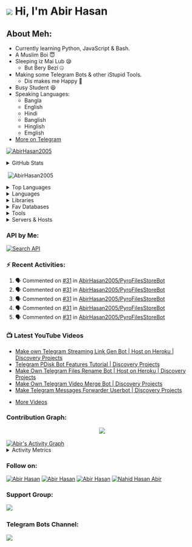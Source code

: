 <h1 align="left"><img src="https://media.giphy.com/media/hvRJCLFzcasrR4ia7z/giphy.gif" width="25px"> Hi, I'm Abir Hasan</h1>

## About Meh:
- Currently learning Python, JavaScript & Bash.
- A Muslim Boi 😇
- Sleeping iz Mai Lub 😪
    - But Bery Bezi 🤐
- Making some Telegram Bots & other iStupid Tools.
    - Dis makes me Happy 🤗
- Busy Student 😆
- Speaking Languages:
    - Bangla
    - English
    - Hindi
    - Banglish
    - Hinglish
    - Emglish
- [More on Telegram](https://t.me/AbirHasan2005/3)

<p align="left"> <a href="https://github.com/AbirHasan2005"><img src="https://komarev.com/ghpvc/?username=AbirHasan2005&label=Profile%20views&color=0e75b6&style=flat" alt="AbirHasan2005" /></a> </p>

<details>
  <summary>GitHub Stats</summary>
  <br/>
<p align="left"> <a href="https://github.com/AbirHasan2005"><img src="https://github-profile-trophy.vercel.app/?username=AbirHasan2005" alt="AbirHasan2005" /></a> </p>

</details>

<p>&nbsp;<img align="center" src="https://github-readme-stats.vercel.app/api?username=AbirHasan2005&show_icons=true&locale=en" alt="AbirHasan2005" /></p>

<details>
    <summary>Top Languages</summary>
    <br/>

[![Top Langs](https://github-readme-stats.vercel.app/api/top-langs/?username=AbirHasan2005)](https://github.com/AbirHasan2005)

</details>

<details>
    <summary>Languages</summary>
    <br/>
<p align="left"> <a href="https://www.gnu.org/software/bash/" target="_blank"> <img src="https://www.vectorlogo.zone/logos/gnu_bash/gnu_bash-icon.svg" alt="bash" width="40" height="40"/> </a> <a href="https://git-scm.com/" target="_blank"> <img src="https://github.com/Thomas-George-T/Thomas-George-T/raw/master/assets/git.svg" alt="git" width="40" height="40"/> </a> <a href="https://www.w3.org/html/" target="_blank"> <img src="https://raw.githubusercontent.com/devicons/devicon/master/icons/html5/html5-original-wordmark.svg" alt="html5" width="40" height="40"/> </a> <a href="https://www.python.org" target="_blank"> <img src="https://raw.githubusercontent.com/devicons/devicon/master/icons/python/python-original.svg" alt="python" width="40" height="40"/> </a> </p>

</details>

<details>
    <summary>Libraries</summary>
    <br/>
<p align="left"> <a href="https://www.selenium.dev" target="_blank"> <img src="https://raw.githubusercontent.com/detain/svg-logos/780f25886640cef088af994181646db2f6b1a3f8/svg/selenium-logo.svg" alt="selenium" width="40" height="40"/> </a> <a href="https://github.com/pyrogram/pyrogram" target="_blank"> <img src="https://raw.githubusercontent.com/pyrogram/logos/fe16a72cae833fcabf1f79ca0b33cee6af2f3bc3/logos/pyrogram.svg" alt="pyrogram" width="50" height="50"/> </a> </p>

</details>

<details>
    <summary>Fav Databases</summary>
    <br/>
<p align="left"> <a href="https://www.mongodb.com/" target="_blank"> <img src="https://raw.githubusercontent.com/devicons/devicon/master/icons/mongodb/mongodb-original-wordmark.svg" alt="mongodb" width="40" height="40"/> </a> <a href="https://www.mysql.com/" target="_blank"> <img src="https://raw.githubusercontent.com/devicons/devicon/master/icons/mysql/mysql-original-wordmark.svg" alt="mysql" width="40" height="40"/> </a> <a href="https://www.postgresql.org" target="_blank"> <img src="https://raw.githubusercontent.com/devicons/devicon/master/icons/postgresql/postgresql-original-wordmark.svg" alt="postgresql" width="40" height="40"/> </a> </p>

</details>

<details>
    <summary>Tools</summary>
    <br/>
<p align="left"> <a href="https://www.docker.com/" target="_blank"> <img src="https://raw.githubusercontent.com/devicons/devicon/master/icons/docker/docker-original-wordmark.svg" alt="docker" width="40" height="40"/> </a> <a href="https://www.jetbrains.com/pycharm/" target="_blank"> <img src="https://github.com/devicons/devicon/raw/master/icons/pycharm/pycharm-original-wordmark.svg" alt="pycharm" width="40" height="40"/> </a> <a href="https://www.nginx.com" target="_blank"> <img src="https://raw.githubusercontent.com/devicons/devicon/master/icons/nginx/nginx-original.svg" alt="nginx" width="40" height="40"/> </a> </p>

</details>

<details>
    <summary>Servers & Hosts</summary>
    <br/>
<p align="left"> <a href="https://github.com/" target="_blank"> <img src="https://github.com/devicons/devicon/raw/master/icons/github/github-original-wordmark.svg" alt="github" width="40" height="40"/> </a> <a href="https://aws.amazon.com" target="_blank"> <img src="https://github.com/Thomas-George-T/Thomas-George-T/raw/master/assets/aws.svg" alt="aws" width="40" height="40"/> </a> <a href="https://azure.microsoft.com/en-in/" target="_blank"> <img src="https://www.vectorlogo.zone/logos/microsoft_azure/microsoft_azure-icon.svg" alt="azure" width="40" height="40"/> </a> <a href="https://cloud.google.com" target="_blank"> <img src="https://www.vectorlogo.zone/logos/google_cloud/google_cloud-icon.svg" alt="gcp" width="40" height="40"/> </a> <a href="https://heroku.com" target="_blank"> <img src="https://github.com/Thomas-George-T/Thomas-George-T/raw/master/assets/heroku.svg" alt="heroku" width="40" height="40"/> </a> <a href="https://www.linux.org/" target="_blank"> <img src="https://raw.githubusercontent.com/devicons/devicon/master/icons/linux/linux-original.svg" alt="linux" width="40" height="40"/> </a> </p>

</details>

### API by Me:
<p align="left"> <a href="https://api.abirhasan.wtf" target="_blank"> <img src="https://img.icons8.com/nolan/100/api.png" alt="Search API" width="80" height="80"/> </a> </p>

### :zap: Recent Activities:

<!--START_SECTION:activity-->
1. 🗣 Commented on [#31](https://github.com/AbirHasan2005/PyroFilesStoreBot/issues/31) in [AbirHasan2005/PyroFilesStoreBot](https://github.com/AbirHasan2005/PyroFilesStoreBot)
2. 🗣 Commented on [#31](https://github.com/AbirHasan2005/PyroFilesStoreBot/issues/31) in [AbirHasan2005/PyroFilesStoreBot](https://github.com/AbirHasan2005/PyroFilesStoreBot)
3. 🗣 Commented on [#31](https://github.com/AbirHasan2005/PyroFilesStoreBot/issues/31) in [AbirHasan2005/PyroFilesStoreBot](https://github.com/AbirHasan2005/PyroFilesStoreBot)
4. 🗣 Commented on [#31](https://github.com/AbirHasan2005/PyroFilesStoreBot/issues/31) in [AbirHasan2005/PyroFilesStoreBot](https://github.com/AbirHasan2005/PyroFilesStoreBot)
5. 🗣 Commented on [#31](https://github.com/AbirHasan2005/PyroFilesStoreBot/issues/31) in [AbirHasan2005/PyroFilesStoreBot](https://github.com/AbirHasan2005/PyroFilesStoreBot)
<!--END_SECTION:activity-->


### 📺 Latest YouTube Videos
<!-- Feed workflow - https://github.com/gautamkrishnar/blog-post-workflow -->
<!-- YouTube Cards - WIP by DenverCoder1 -->

<!-- YOUTUBE:START -->
- [Make own Telegram Streaming Link Gen Bot | Host on Heroku | Discovery Projects](https://www.youtube.com/watch?v=naBRa4a2mnE)
- [Telegram PDisk Bot Features Tutorial | Discovery Projects](https://www.youtube.com/watch?v=MYMmdQ9rIh4)
- [Make Own Telegram Files Rename Bot | Host on Heroku | Discovery Projects](https://www.youtube.com/watch?v=edcOa_cZWg4)
- [Make Own Telegram Video Merge Bot | Discovery Projects](https://www.youtube.com/watch?v=m4r_SHySGYo)
- [Make Telegram Messages Forwarder Userbot | Discovery Projects](https://www.youtube.com/watch?v=_xuptk2KUbk)
<!-- YOUTUBE:END -->
- [More Videos](https://m.youtube.com/channel/UCmnA0xMXzSyU9qbCQAG7bJQ/videos) 

### Contribution Graph:

<p align="center">
  <a href="https://github.com/AbirHasan2005">
    <img src="https://github-readme-streak-stats.herokuapp.com/?user=AbirHasan2005#version3"/>
  </a>
</p>
<a href="https://github.com/AbirHasan2005"><img alt="Abir's Activity Graph" src="https://activity-graph.herokuapp.com/graph?username=AbirHasan2005&bg_color=1F222E&color=F8D866&line=F85D7F&point=FFFFFF&hide_border=true" /></a>

<details>
  <summary>Activity Metrics</summary>
  <br/>
<p align="left"> <a href="https://github.com/AbirHasan2005"><img src="https://metrics.lecoq.io/AbirHasan2005?template=classic&base.header=0&base.metadata=0&isocalendar=1&languages=1&people=1&isocalendar.duration=half-year&languages.limit=8&languages.sections=most-used&languages.colors=github&languages.threshold=0%25&languages.indepth=false&languages.recent.load=300&languages.recent.days=14&people.limit=24&people.size=28&people.types=followers%2C%20following&people.identicons=false&people.shuffle=false&config.timezone=Asia%2FCalcutta" alt="AbirHasan2005" /></a> </p>

</details>

### Follow on:
[![Abir Hasan](https://img.icons8.com/fluent/48/000000/twitter.png)][twitter]
[![Abir Hasan](https://img.icons8.com/fluent/48/000000/instagram-new.png)][instagram]
[![Abir Hasan](https://img.icons8.com/fluent/48/000000/telegram-app.png)][telegram]
[![Nahid Hasan Abir](https://img.icons8.com/fluent/48/000000/facebook-new.png)][facebook]

### Support Group:
<a href="https://t.me/JoinOT"><img src="https://img.shields.io/badge/Devs%20Zone-Join%20Telegram%20Group-blue.svg?logo=telegram"></a>

### Telegram Bots Channel:
<a href="https://t.me/linux_repo"><img src="https://img.shields.io/badge/Discovery%20Updates-Join%20Telegram%20Channel-blue.svg?logo=telegram"></a>

[twitter]: https://twitter.com/AbirHasan2005
[instagram]: https://instagram.com/AbirHasan2005
[telegram]: https://t.me/AbirHasan2005
[facebook]: https://facebook.com/AbirHasan2005
